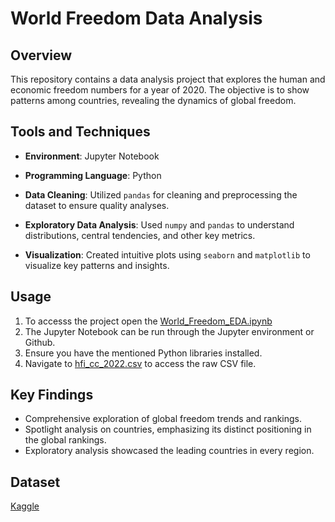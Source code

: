# World Freedom Data Analysis

## Overview
This repository contains a data analysis project that explores the human and economic freedom numbers for a year of 2020. The objective is to show patterns among countries, revealing the dynamics of global freedom.

## Tools and Techniques
- **Environment**: Jupyter Notebook
- **Programming Language**: Python
  
- **Data Cleaning**: Utilized `pandas` for cleaning and preprocessing the dataset to ensure quality analyses.
- **Exploratory Data Analysis**: Used `numpy` and `pandas` to understand distributions, central tendencies, and other key metrics.
- **Visualization**: Created intuitive plots using `seaborn` and `matplotlib` to visualize key patterns and insights.

## Usage
1. To accesss the project open the [World_Freedom_EDA.ipynb](https://github.com/MantasTech/World-Freedom/blob/main/World_Freedom_EDA.ipynb)
2. The Jupyter Notebook can be run through the Jupyter environment or Github.
3. Ensure you have the mentioned Python libraries installed.
4. Navigate to [hfi_cc_2022.csv](https://github.com/MantasTech/Projects/blob/main/hfi_cc_2022.csv) to access the raw CSV file.

## Key Findings
- Comprehensive exploration of global freedom trends and rankings.
- Spotlight analysis on countries, emphasizing its distinct positioning in the global rankings.
- Exploratory analysis showcased the leading countries in every region.

## Dataset
[Kaggle](https://www.kaggle.com/datasets/gsutters/the-human-freedom-index?select=hfi_cc_2022.csv)

